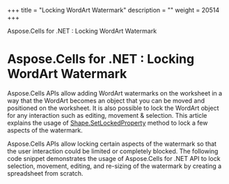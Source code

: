 +++
title = "Locking WordArt Watermark" 
description = "" 
weight = 20514 
+++

Aspose.Cells for .NET : Locking WordArt Watermark  

# Aspose.Cells for .NET : Locking WordArt Watermark


Aspose.Cells APIs allow adding WordArt watermarks on the worksheet in a way that the WordArt becomes an object that you can be moved and positioned on the worksheet. It is also possible to lock the WordArt object for any interaction such as editing, movement & selection. This article explains the usage of [Shape.SetLockedProperty](https://apireference.aspose.com/net/cells/aspose.cells.drawing/shape/methods/setlockedproperty) method to lock a few aspects of the watermark.

Aspose.Cells APIs allow locking certain aspects of the watermark so that the user interaction could be limited or completely blocked. The following code snippet demonstrates the usage of Aspose.Cells for .NET API to lock selection, movement, editing, and re-sizing of the watermark by creating a spreadsheet from scratch.

